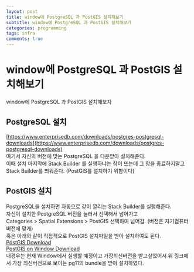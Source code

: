 ```yaml
---
layout: post
title: window에 PostgreSQL 과 PostGIS 설치해보기
subtitle: window에 PostgreSQL 과 PostGIS 설치해보기
categories: programming
tags: infra
comments: true
---
```


# window에 PostgreSQL 과 PostGIS 설치해보기
window에 PostgreSQL 과 PostGIS 설치해보자

## PostgreSQL 설치
[https://www.enterprisedb.com/downloads/postgres-postgresql-downloads](https://www.enterprisedb.com/downloads/postgres-postgresql-downloads)  
여기서 자신의 버전에 맞는 PostgreSQL 을 다운받아 설치해준다.  
이때 설치 마지막에 Stack Builder 를 실행하냐는 창이 뜨는데 그 창을 종료하지말고 Stack Builder를 띄워준다. (PostGIS를 설치하기 위함이다)

## PostGIS 설치
PostgreSQL을 설치하면 자동으로 같이 깔리는 Stack Builder를 실행해준다.  
자신이 설치한 PostgreSQL 버전을 눌러서 선택해서 넘어가고  
Categories > Spatial Extensions > PostGIS 선택하여 넘어감. (버전은 자기컴퓨터버전에 맞게)  
혹은 아래와 같이 직접적으로 PostGIS 설치파일을 받아 설치하여도 된다.   
[PostGIS Download](http://postgis.net/install/)  
[PostGIS on Window Download](http://download.osgeo.org/postgis/windows/)  
내경우는 현재 Window에서 실행할 예정이고 가장최신버전을 받고싶었어서 위 링크에서 가장 최신버전으로 보이는 pg11의 bundle을 받아 설치하였다. 